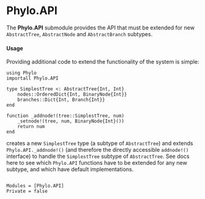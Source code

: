# Phylo.API

The **Phylo.API** submodule provides the API that must be extended
for new `AbstractTree`, `AbstractNode` and `AbstractBranch` subtypes.

#### Usage

Providing additional code to extend the functionality of the system is simple:

```
using Phylo
importall Phylo.API

type SimplestTree <: AbstractTree{Int, Int}
    nodes::OrderedDict{Int, BinaryNode{Int}}
    branches::Dict{Int, Branch{Int}}
end

function _addnode!(tree::SimplestTree, num)
    _setnode!(tree, num, BinaryNode{Int}())
    return num
end
```

creates a new `SimplestTree` type (a subtype of `AbstractTree`) and
extends `Phylo.API._addnode!()` (and therefore the directly accessible
`addnode!()` interface) to handle the `SimplestTree` subtype of
`AbstractTree`. See docs here to see which `Phylo.API` functions have
to be extended for any new subtype, and which have default
implementations.

```@contents
```

```@autodocs
Modules = [Phylo.API]
Private = false
```

```@index
```
